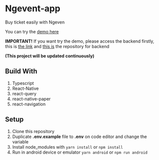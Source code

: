 # Ngevent-app
Buy ticket easily with Ngeven

You can try the [demo here](https://drive.google.com/file/d/1IXHyz6bs49acfcyOeT-h1DWooCojaog0/view?usp=sharing)

**IMPORTANT!**
If you want try the demo, please access the backend firstly, this is [the link](https://ngevent-app.herokuapp.com/api)
and [this is](https://github.com/irsyaadbp/Ngevent-backend) the repository for backend

**(This project will be updated continuously)**

## Build With
1. Typescript
2. React-Native
4. react-query
5. react-native-paper
6. react-navigation

## Setup
1. Clone this repository
2. Duplicate **.env.example** file to **.env** on code editor and change the variable
3. Install node_modules with 
``yarn install``
or 
``npm install``
5. Run in android device or emulator
``yarn android``
or 
``npm run android``
